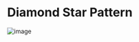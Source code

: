 # Diamond Star Pattern
![image](https://user-images.githubusercontent.com/75837613/135948211-39b9f696-56ce-4255-8bc6-a1dcfae70d39.png)
